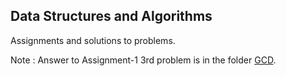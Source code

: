 ## Data Structures and Algorithms
Assignments and solutions to problems.

Note :
    Answer to Assignment-1 3rd problem is in the folder [GCD](https://github.com/SuryaElavazhagan/Data-Structure-and-Algorithms/tree/master/GCD).
